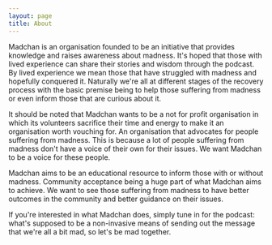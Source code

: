 ```yaml
---
layout: page
title: About
---
```


Madchan is an organisation founded to be an initiative that provides knowledge
and raises awareness about madness. It's hoped that those with lived experience
can share their stories and wisdom through the podcast. By lived experience we
mean those that have struggled with madness and hopefully conquered it.
Naturally we're all at different stages of the recovery process with the basic
premise being to help those suffering from madness or even inform those that
are curious about it.

It should be noted that Madchan wants to be a not for profit organisation in
which its volunteers sacrifice their time and energy to make it an organisation
worth vouching for. An organisation that advocates for people suffering from
madness. This is because a lot of people suffering from madness don't have a
voice of their own for their issues. We want Madchan to be a voice for these
people.

Madchan aims to be an educational resource to inform those with or without
madness. Community acceptance being a huge part of what Madchan aims to
achieve. We want to see those suffering from madness to have better outcomes in
the community and better guidance on their issues.

If you're interested in what Madchan does, simply tune in for the podcast:
what's supposed to be a non-invasive means of sending out the message that
we're all a bit mad, so let's be mad together.

